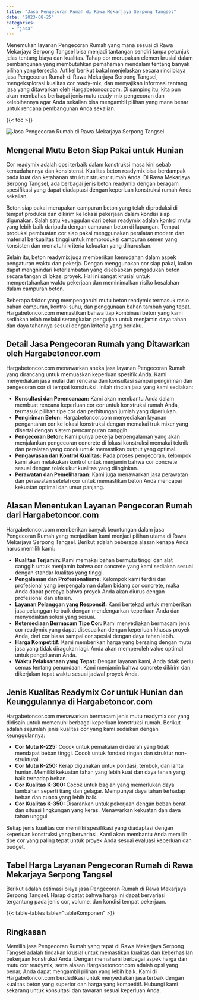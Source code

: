 ```yaml
---
title: "Jasa Pengecoran Rumah di Rawa Mekarjaya Serpong Tangsel"
date: "2023-08-25"
categories: 
  - "jasa"
---
```



Menemukan layanan Pengecoran Rumah yang mana sesuai di Rawa Mekarjaya Serpong Tangsel bisa menjadi tantangan sendiri tanpa petunjuk jelas tentang biaya dan kualitas. Tahap cor merupakan elemen krusial dalam pembangunan yang membutuhkan pemahaman mendalam tentang banyak pilihan yang tersedia. Artikel berikut bakal menjelaskan secara rinci biaya jasa Pengecoran Rumah di Rawa Mekarjaya Serpong Tangsel, mengeksplorasi kualitas cor ready-mix, dan menyajikan informasi tentang jasa yang ditawarkan oleh Hargabetoncor.com. Di samping itu, kita pun akan membahas berbagai jenis mutu ready-mix pengecoran dan kelebihannya agar Anda sekalian bisa mengambil pilihan yang mana benar untuk rencana pembangunan Anda sekalian.

{{< toc >}}

![Jasa Pengecoran Rumah di Rawa Mekarjaya Serpong Tangsel](https://hargareadymixid.github.io/hbc/readymix-hbc%20(10).png)

## Mengenal Mutu Beton Siap Pakai untuk Hunian

Cor readymix adalah opsi terbaik dalam konstruksi masa kini sebab kemudahannya dan konsistensi. Kualitas beton readymix bisa berdampak pada kuat dan ketahanan struktur struktur rumah Anda. Di Rawa Mekarjaya Serpong Tangsel, ada berbagai jenis beton readymix dengan beragam spesifikasi yang dapat diadaptasi dengan keperluan konstruksi rumah Anda sekalian.

Beton siap pakai merupakan campuran beton yang telah diproduksi di tempat produksi dan dikirim ke lokasi pekerjaan dalam kondisi siap digunakan. Salah satu keunggulan dari beton readymix adalah kontrol mutu yang lebih baik daripada dengan campuran beton di lapangan. Tempat produksi pembuatan cor siap pakai menggunakan peralatan modern dan material berkualitas tinggi untuk memproduksi campuran semen yang konsisten dan mematuhi kriteria kekuatan yang diharuskan.

Selain itu, beton readymix juga memberikan kemudahan dalam aspek pengaturan waktu dan pekerja. Dengan menggunakan cor siap pakai, kalian dapat menghindari keterlambatan yang disebabkan pengadukan beton secara tangan di lokasi proyek. Hal ini sangat krusial untuk mempertahankan waktu pekerjaan dan meminimalkan risiko kesalahan dalam campuran beton.

Beberapa faktor yang mempengaruhi mutu beton readymix termasuk rasio bahan campuran, kontrol suhu, dan penggunaan bahan tambah yang tepat. Hargabetoncor.com memastikan bahwa tiap kombinasi beton yang kami sediakan telah melalui serangkaian pengujian untuk menjamin daya tahan dan daya tahannya sesuai dengan kriteria yang berlaku.

## Detail Jasa Pengecoran Rumah yang Ditawarkan oleh Hargabetoncor.com

Hargabetoncor.com menawarkan aneka jasa layanan Pengecoran Rumah yang dirancang untuk memuaskan keperluan spesifik Anda. Kami menyediakan jasa mulai dari rencana dan konsultasi sampai pengiriman dan pengecoran cor di tempat konstruksi. Inilah rincian jasa yang kami sediakan:

- **Konsultasi dan Perencanaan:** Kami akan membantu Anda dalam membuat rencana keperluan cor cor untuk konstruksi rumah Anda, termasuk pilihan tipe cor dan perhitungan jumlah yang diperlukan.
- **Pengiriman Beton:** Hargabetoncor.com menyediakan layanan pengantaran cor ke lokasi konstruksi dengan memakai truk mixer yang disertai dengan sistem pencampuran canggih.
- **Pengecoran Beton:** Kami punya pekerja berpengalaman yang akan menjalankan pengecoran concrete di lokasi konstruksi memakai teknik dan peralatan yang cocok untuk memastikan output yang optimal.
- **Pengawasan dan Kontrol Kualitas:** Pada proses pengecoran, kelompok kami akan melakukan kontrol untuk menjamin bahwa cor concrete sesuai dengan tolak ukur kualitas yang diinginkan.
- **Perawatan dan Pemeliharaan:** Kami juga menawarkan jasa perawatan dan perawatan setelah cor untuk memastikan beton Anda mencapai kekuatan optimal dan umur panjang.

## Alasan Menentukan Layanan Pengecoran Rumah dari Hargabetoncor.com

Hargabetoncor.com memberikan banyak keuntungan dalam jasa Pengecoran Rumah yang menjadikan kami menjadi pilihan utama di Rawa Mekarjaya Serpong Tangsel. Berikut adalah beberapa alasan kenapa Anda harus memilih kami:

- **Kualitas Terjamin:** Kami memakai bahan bermutu tinggi dan alat canggih untuk menjamin bahwa cor concrete yang kami sediakan sesuai dengan standar kualitas yang tinggi.
- **Pengalaman dan Profesionalisme:** Kelompok kami terdiri dari profesional yang berpengalaman dalam bidang cor concrete, maka Anda dapat percaya bahwa proyek Anda akan diurus dengan profesional dan efisien.
- **Layanan Pelanggan yang Responsif:** Kami bertekad untuk memberikan jasa pelanggan terbaik dengan mendengarkan keperluan Anda dan menyediakan solusi yang sesuai.
- **Ketersediaan Bermacam Tipe Cor:** Kami menyediakan bermacam jenis cor readymix yang dapat disesuaikan dengan keperluan khusus proyek Anda, dari cor biasa sampai cor spesial dengan daya tahan lebih.
- **Harga Kompetitif:** Kami memberikan harga yang bersaing dengan mutu jasa yang tidak diragukan lagi. Anda akan memperoleh value optimal untuk pengeluaran Anda.
- **Waktu Pelaksanaan yang Tepat:** Dengan layanan kami, Anda tidak perlu cemas tentang penundaan. Kami menjamin bahwa concrete dikirim dan dikerjakan tepat waktu sesuai jadwal proyek Anda.

## Jenis Kualitas Readymix Cor untuk Hunian dan Keunggulannya di Hargabetoncor.com

Hargabetoncor.com menawarkan bermacam jenis mutu readymix cor yang didisain untuk memenuhi berbagai keperluan konstruksi rumah. Berikut adalah sejumlah jenis kualitas cor yang kami sediakan dengan keunggulannya:

- **Cor Mutu K-225:** Cocok untuk pemakaian di daerah yang tidak mendapat beban tinggi. Cocok untuk fondasi ringan dan struktur non-struktural.
- **Cor Mutu K-250:** Kerap digunakan untuk pondasi, tembok, dan lantai hunian. Memiliki kekuatan tahan yang lebih kuat dan daya tahan yang baik terhadap beban.
- **Cor Kualitas K-300:** Cocok untuk bagian yang memerlukan daya tambahan seperti tiang dan gelagar. Mempunyai daya tahan terhadap beban dan cuaca yang lebih baik.
- **Cor Kualitas K-350:** Disarankan untuk pekerjaan dengan beban berat dan situasi lingkungan yang keras. Menawarkan kekuatan dan daya tahan unggul.

Setiap jenis kualitas cor memiliki spesifikasi yang diadaptasi dengan keperluan konstruksi yang bervariasi. Kami akan membantu Anda memilih tipe cor yang paling tepat untuk proyek Anda sesuai evaluasi keperluan dan budget.

## Tabel Harga Layanan Pengecoran Rumah di Rawa Mekarjaya Serpong Tangsel

Berikut adalah estimasi biaya jasa Pengecoran Rumah di Rawa Mekarjaya Serpong Tangsel. Harap dicatat bahwa harga ini dapat bervariasi tergantung pada jenis cor, volume, dan kondisi tempat pekerjaan.

{{< table-tables table="tableKomponen" >}}

## Ringkasan

Memilih jasa Pengecoran Rumah yang tepat di Rawa Mekarjaya Serpong Tangsel adalah tindakan krusial untuk memastikan kualitas dan keberhasilan pekerjaan konstruksi Anda. Dengan memahami berbagai aspek harga dan mutu cor readymix, serta alasan Hargabetoncor.com adalah opsi yang benar, Anda dapat mengambil pilihan yang lebih baik. Kami di Hargabetoncor.com berdedikasi untuk menyediakan jasa terbaik dengan kualitas beton yang superior dan harga yang kompetitif. Hubungi kami sekarang untuk konsultasi dan tawaran sesuai keperluan Anda.
